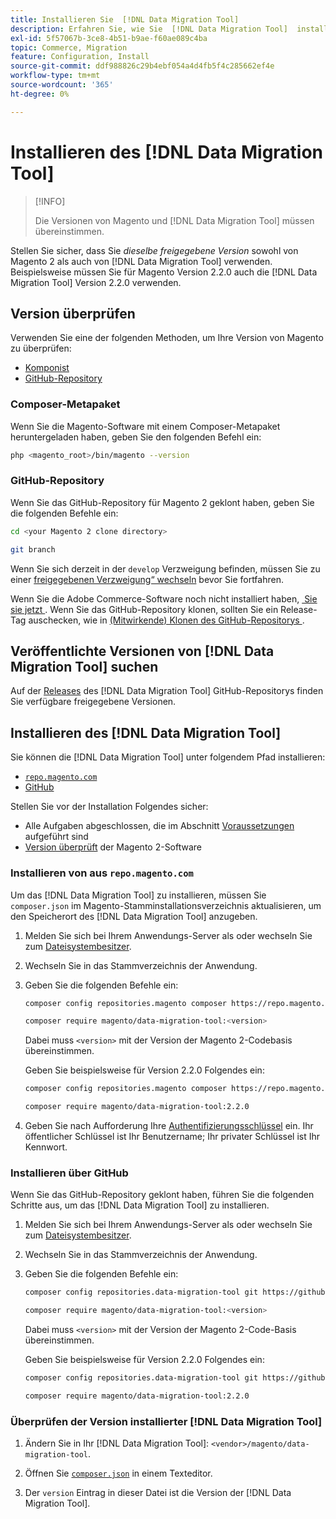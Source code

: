 ```yaml
---
title: Installieren Sie  [!DNL Data Migration Tool]
description: Erfahren Sie, wie Sie  [!DNL Data Migration Tool]  installieren, um Daten zwischen Magento 1 und Magento 2 zu übertragen.
exl-id: 5f57067b-3ce8-4b51-b9ae-f60ae089c4ba
topic: Commerce, Migration
feature: Configuration, Install
source-git-commit: ddf988826c29b4ebf054a4d4fb5f4c285662ef4e
workflow-type: tm+mt
source-wordcount: '365'
ht-degree: 0%

---
```


# Installieren des [!DNL Data Migration Tool]

>[!INFO]
>
>Die Versionen von Magento und [!DNL Data Migration Tool] müssen übereinstimmen.


Stellen Sie sicher, dass Sie *dieselbe freigegebene Version* sowohl von Magento 2 als auch von [!DNL Data Migration Tool] verwenden. Beispielsweise müssen Sie für Magento Version 2.2.0 auch die [!DNL Data Migration Tool] Version 2.2.0 verwenden.

## Version überprüfen

Verwenden Sie eine der folgenden Methoden, um Ihre Version von Magento zu überprüfen:

- [Komponist](#composer-metapackage)
- [GitHub-Repository](#github-repository)

### Composer-Metapaket

Wenn Sie die Magento-Software mit einem Composer-Metapaket heruntergeladen haben, geben Sie den folgenden Befehl ein:

```bash
php <magento_root>/bin/magento --version
```

### GitHub-Repository

Wenn Sie das GitHub-Repository für Magento 2 geklont haben, geben Sie die folgenden Befehle ein:

```bash
cd <your Magento 2 clone directory>
```

```bash
git branch
```

Wenn Sie sich derzeit in der `develop` Verzweigung befinden, müssen Sie zu einer [freigegebenen Verzweigung“ wechseln](https://developer.adobe.com/commerce/contributor/guides/install/change-version/) bevor Sie fortfahren.

Wenn Sie die Adobe Commerce-Software noch nicht installiert haben, [&#x200B; Sie sie jetzt &#x200B;](../../installation/prerequisites/commerce.md).
Wenn Sie das GitHub-Repository klonen, sollten Sie ein Release-Tag auschecken, wie in [(Mitwirkende) Klonen des GitHub-Repositorys &#x200B;](https://developer.adobe.com/commerce/contributor/guides/install/clone-repository/).

## Veröffentlichte Versionen von [!DNL Data Migration Tool] suchen

Auf der [Releases](https://github.com/magento/data-migration-tool/releases) des [!DNL Data Migration Tool] GitHub-Repositorys finden Sie verfügbare freigegebene Versionen.

## Installieren des [!DNL Data Migration Tool]

Sie können die [!DNL Data Migration Tool] unter folgendem Pfad installieren:

- [`repo.magento.com`](#install-from-repomagentocom)
- [GitHub](#install-from-github)

Stellen Sie vor der Installation Folgendes sicher:

- Alle Aufgaben abgeschlossen, die im Abschnitt [Voraussetzungen](prerequisites.md) aufgeführt sind
- [Version überprüft](install.md#check-your-version) der Magento 2-Software

### Installieren von aus `repo.magento.com`

Um das [!DNL Data Migration Tool] zu installieren, müssen Sie `composer.json` im Magento-Stamminstallationsverzeichnis aktualisieren, um den Speicherort des [!DNL Data Migration Tool] anzugeben.

1. Melden Sie sich bei Ihrem Anwendungs-Server als oder wechseln Sie zum [Dateisystembesitzer](../../installation/prerequisites/file-system/overview.md).
1. Wechseln Sie in das Stammverzeichnis der Anwendung.
1. Geben Sie die folgenden Befehle ein:

   ```bash
   composer config repositories.magento composer https://repo.magento.com
   ```

   ```bash
   composer require magento/data-migration-tool:<version>
   ```

   Dabei muss `<version>` mit der Version der Magento 2-Codebasis übereinstimmen.

   Geben Sie beispielsweise für Version 2.2.0 Folgendes ein:

   ```bash
   composer config repositories.magento composer https://repo.magento.com
   ```

   ```bash
   composer require magento/data-migration-tool:2.2.0
   ```

1. Geben Sie nach Aufforderung Ihre [Authentifizierungsschlüssel](../../installation/prerequisites/authentication-keys.md) ein. Ihr öffentlicher Schlüssel ist Ihr Benutzername; Ihr privater Schlüssel ist Ihr Kennwort.

### Installieren über GitHub

Wenn Sie das GitHub-Repository geklont haben, führen Sie die folgenden Schritte aus, um das [!DNL Data Migration Tool] zu installieren.

1. Melden Sie sich bei Ihrem Anwendungs-Server als oder wechseln Sie zum [Dateisystembesitzer](../../installation/prerequisites/file-system/overview.md).
1. Wechseln Sie in das Stammverzeichnis der Anwendung.
1. Geben Sie die folgenden Befehle ein:

   ```bash
   composer config repositories.data-migration-tool git https://github.com/magento/data-migration-tool
   ```

   ```bash
   composer require magento/data-migration-tool:<version>
   ```

   Dabei muss `<version>` mit der Version der Magento 2-Code-Basis übereinstimmen.

   Geben Sie beispielsweise für Version 2.2.0 Folgendes ein:

   ```bash
   composer config repositories.data-migration-tool git https://github.com/magento/data-migration-tool
   ```

   ```bash
   composer require magento/data-migration-tool:2.2.0
   ```

### Überprüfen der Version installierter [!DNL Data Migration Tool]

1. Ändern Sie in Ihr [!DNL Data Migration Tool]: `<vendor>/magento/data-migration-tool`.

1. Öffnen Sie [`composer.json`](https://github.com/magento/data-migration-tool/blob/2.4/composer.json) in einem Texteditor.

1. Der `version` Eintrag in dieser Datei ist die Version der [!DNL Data Migration Tool].
